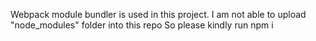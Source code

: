 Webpack module bundler is used in this project.
I am not able to upload "node_modules" folder into this repo
So please kindly run npm i 
